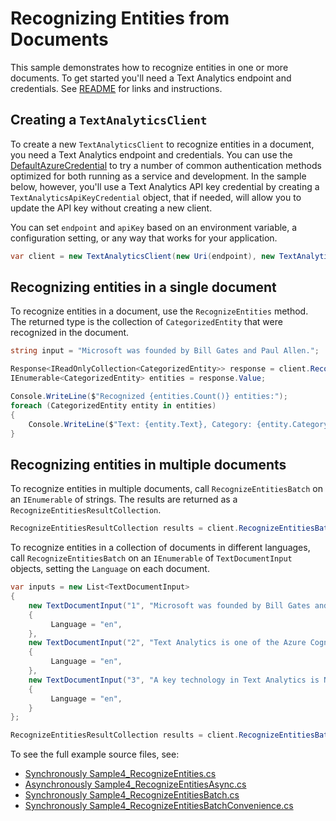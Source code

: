 # Recognizing Entities from Documents
This sample demonstrates how to recognize entities in one or more documents. To get started you'll need a Text Analytics endpoint and credentials.  See [README][README] for links and instructions.

## Creating a `TextAnalyticsClient`

To create a new `TextAnalyticsClient` to recognize entities in a document, you need a Text Analytics endpoint and credentials.  You can use the [DefaultAzureCredential][DefaultAzureCredential] to try a number of common authentication methods optimized for both running as a service and development.  In the sample below, however, you'll use a Text Analytics API key credential by creating a `TextAnalyticsApiKeyCredential` object, that if needed, will allow you to update the API key without creating a new client.

You can set `endpoint` and `apiKey` based on an environment variable, a configuration setting, or any way that works for your application.

```C# Snippet:TextAnalyticsSample4CreateClient
var client = new TextAnalyticsClient(new Uri(endpoint), new TextAnalyticsApiKeyCredential(apiKey));
```

## Recognizing entities in a single document

To recognize entities in a document, use the `RecognizeEntities` method.  The returned type is the collection of `CategorizedEntity` that were recognized in the document.

```C# Snippet:RecognizeEntities
string input = "Microsoft was founded by Bill Gates and Paul Allen.";

Response<IReadOnlyCollection<CategorizedEntity>> response = client.RecognizeEntities(input);
IEnumerable<CategorizedEntity> entities = response.Value;

Console.WriteLine($"Recognized {entities.Count()} entities:");
foreach (CategorizedEntity entity in entities)
{
    Console.WriteLine($"Text: {entity.Text}, Category: {entity.Category}, SubCategory: {entity.SubCategory}, Score: {entity.Score}, Offset: {entity.GraphemeOffset}, Length: {entity.GraphemeLength}");
}
```

## Recognizing entities in multiple documents

To recognize entities in multiple documents, call `RecognizeEntitiesBatch` on an `IEnumerable` of strings.  The results are returned as a `RecognizeEntitiesResultCollection`.

```C# Snippet:TextAnalyticsSample4RecognizeEntitiesConvenience
RecognizeEntitiesResultCollection results = client.RecognizeEntitiesBatch(inputs);
```

To recognize entities in a collection of documents in different languages, call `RecognizeEntitiesBatch` on an `IEnumerable` of `TextDocumentInput` objects, setting the `Language` on each document.

```C# Snippet:TextAnalyticsSample4RecognizeEntitiesBatch
var inputs = new List<TextDocumentInput>
{
    new TextDocumentInput("1", "Microsoft was founded by Bill Gates and Paul Allen.")
    {
         Language = "en",
    },
    new TextDocumentInput("2", "Text Analytics is one of the Azure Cognitive Services.")
    {
         Language = "en",
    },
    new TextDocumentInput("3", "A key technology in Text Analytics is Named Entity Recognition (NER).")
    {
         Language = "en",
    }
};

RecognizeEntitiesResultCollection results = client.RecognizeEntitiesBatch(inputs, new TextAnalyticsRequestOptions { IncludeStatistics = true });
```

To see the full example source files, see:

* [Synchronously Sample4_RecognizeEntities.cs](https://github.com/Azure/azure-sdk-for-net/blob/master/sdk/textanalytics/Azure.AI.TextAnalytics/tests/samples/Sample4_RecognizeEntities.cs)
* [Asynchronously Sample4_RecognizeEntitiesAsync.cs](https://github.com/Azure/azure-sdk-for-net/blob/master/sdk/textanalytics/Azure.AI.TextAnalytics/tests/samples/Sample4_RecognizeEntitiesAsync.cs)
* [Synchronously Sample4_RecognizeEntitiesBatch.cs](https://github.com/Azure/azure-sdk-for-net/blob/master/sdk/textanalytics/Azure.AI.TextAnalytics/tests/samples/Sample4_RecognizeEntitiesBatch.cs)
* [Synchronously Sample4_RecognizeEntitiesBatchConvenience.cs](https://github.com/Azure/azure-sdk-for-net/blob/master/sdk/textanalytics/Azure.AI.TextAnalytics/tests/samples/Sample4_RecognizeEntitiesBatchConvenience.cs)

[DefaultAzureCredential]: https://github.com/Azure/azure-sdk-for-net/blob/master/sdk/identity/Azure.Identity/README.md
[README]: https://github.com/Azure/azure-sdk-for-net/blob/master/sdk/textanalytics/Azure.AI.TextAnalytics/README.md